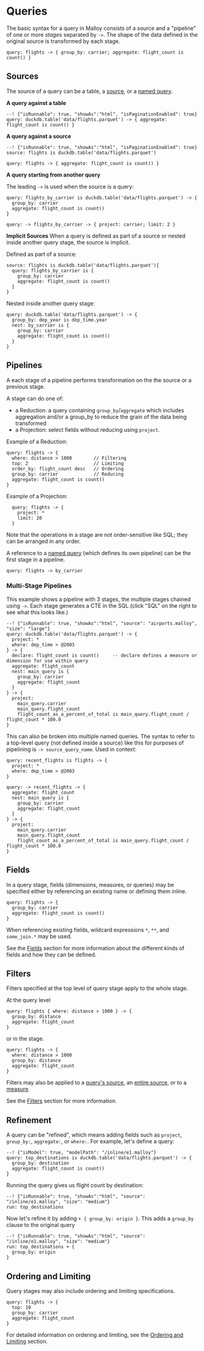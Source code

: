 # Queries

The basic syntax for a query in Malloy consists of a source and a "pipeline" of one or more _stages_ separated by `->`. The shape of the data defined in the original source is transformed by each stage.

```malloy
query: flights -> { group_by: carrier; aggregate: flight_count is count() }
```

## Sources

The source of a query can be a table, a [source](source.md), or a [named query](statement.md#queries).

**A query against a table**

```malloy
--! {"isRunnable": true, "showAs":"html", "isPaginationEnabled": true}
query: duckdb.table('data/flights.parquet') -> { aggregate: flight_count is count() }
```

**A query against a source**

```malloy
--! {"isRunnable": true, "showAs":"html", "isPaginationEnabled": true}
source: flights is duckdb.table('data/flights.parquet')

query: flights -> { aggregate: flight_count is count() }
```

**A query starting from another query**

The leading `->` is used when the source is a query:

```malloy
query: flights_by_carrier is duckdb.table('data/flights.parquet') -> {
  group_by: carrier
  aggregate: flight_count is count()
}

query: -> flights_by_carrier -> { project: carrier; limit: 2 }
```

**Implicit Sources**
When a query is defined as part of a source or nested inside another query stage, the source is implicit.

Defined as part of a source:
```malloy
source: flights is duckdb.table('data/flights.parquet'){
  query: flights_by_carrier is {
    group_by: carrier
    aggregate: flight_count is count()
  }
}
```

Nested inside another query stage:
```malloy
query: duckdb.table('data/flights.parquet') -> {
  group_by: dep_year is dep_time.year
  nest: by_carrier is {
    group_by: carrier
    aggregate: flight_count is count()
  }
}
```

## Pipelines

A each stage of a pipeline performs transformation on the the source or a previous stage.

A stage can do one of:
* a Reduction: a query containing `group_by`/`aggregate` which includes aggregation and/or a group_by to reduce the grain of the data being transformed
* a Projection: select fields without reducing using `project`.

Example of a Reduction:
```malloy
query: flights -> {
  where: distance > 1000        // Filtering
  top: 2                        // Limiting
  order_by: flight_count desc   // Ordering
  group_by: carrier             // Reducing
  aggregate: flight_count is count()
}
```

Example of a Projection:
```malloy
  query: flights -> {
    project: *
    limit: 20
  }
```

Note that the operations in a stage are not order-sensitive like SQL; they can be arranged in any order.

A reference to a [named query](nesting.md) (which defines its own pipeline) can be the first stage in a pipeline.

```malloy
query: flights -> by_carrier
```

### Multi-Stage Pipelines

This example shows a pipeline with 3 stages, the multiple stages chained using `->`. Each stage generates a CTE in the SQL (click "SQL" on the right to see what this looks like.)
```malloy
--! {"isRunnable": true, "showAs":"html", "source": "airports.malloy", "size": "large"}
query: duckdb.table('data/flights.parquet') -> {
  project: *
  where: dep_time > @2003
} -> {
  declare: flight_count is count()     -- declare defines a measure or dimension for use within query
  aggregate: flight_count
  nest: main_query is {
    group_by: carrier
    aggregate: flight_count
  }
} -> {
  project:
    main_query.carrier
    main_query.flight_count
    flight_count_as_a_percent_of_total is main_query.flight_count / flight_count * 100.0
}
```

This can also be broken into multiple named queries. The syntax to refer to a top-level query (not defined inside a source) like this for purposes of pipelining is `-> source_query_name`. Used in context:

```malloy
query: recent_flights is flights -> {
  project: *
  where: dep_time > @2003
}

query: -> recent_flights -> {
  aggregate: flight_count
  nest: main_query is {
    group_by: carrier
    aggregate: flight_count
  }
} -> {
  project:
    main_query.carrier
    main_query.flight_count
    flight_count_as_a_percent_of_total is main_query.flight_count / flight_count * 100.0
}
```


## Fields

In a query stage, fields (dimensions, measures, or
queries) may be specified either by referencing an existing
name or defining them inline.

```malloy
query: flights -> {
  group_by: carrier
  aggregate: flight_count is count()
}
```

When referencing existing fields, wildcard expressions `*`, `**`, and `some_join.*` may be used.

<!-- TODO explain what these all do. -->

See the [Fields](fields.md) section for more information
about the different kinds of fields and how they can be
defined.

## Filters

Filters specified at the top level of query stage apply to
the whole stage.

At the query level
```malloy
query: flights { where: distance > 1000 } -> {
  group_by: distance
  aggregate: flight_count
}
```

or in the stage.
```malloy
query: flights -> {
  where: distance > 1000
  group_by: distance
  aggregate: flight_count
}
```

Filters may also be applied to a [query's source](filters.md#filtering-in-a-query-stage), an [entire source](source.md#filtering-sources), or to a [measure](expressions.md).

<!-- TODO: improve link for filtering a measure. -->

See the [Filters](filters.md) section for more information.

## Refinement

A query can be "refined", which means adding fields such as `project`, `group_by:`, `aggregate:`, or `where:`. For example, let's define a query:

```malloy
--! {"isModel": true, "modelPath": "/inline/e1.malloy"}
query: top_destinations is duckdb.table('data/flights.parquet') -> {
  group_by: destination
  aggregate: flight_count is count()
}
```

Running the query gives us flight count by destination:

```malloy
--! {"isRunnable": true, "showAs":"html", "source": "/inline/e1.malloy", "size": "medium"}
run: top_destinations
```



Now let's refine it by adding `+ { group_by: origin }`. This adds a `group_by` clause to the original query

```malloy
--! {"isRunnable": true, "showAs":"html", "source": "/inline/e1.malloy", "size": "medium"}
run: top_destinations + {
  group_by: origin
}
```

## Ordering and Limiting

Query stages may also include ordering and limiting
specifications.

```malloy
query: flights -> {
  top: 10
  group_by: carrier
  aggregate: flight_count
}
```

For detailed information on ordering and limiting, see the [Ordering and Limiting](order_by.md) section.